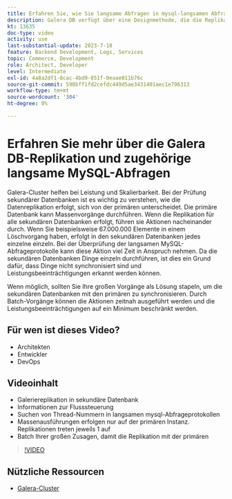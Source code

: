 ```yaml
---
title: Erfahren Sie, wie Sie langsame Abfragen in mysql-langsamen Abfragelogs finden und warum die Galera DB-Replikationsdesignmethode der Grund sein kann.
description: Galera DB verfügt über eine Designmethode, die die Replikation von Daten in sekundäre Datenbanken länger dauert als die primäre Datenbank. Erfahren Sie, wie Sie diese Ereignisse im langsamen mysql-Abfrageprotokoll finden, und den Grund, warum Sie Einträge in langsamen Abfragelogs sehen, und wie Sie sie in Zukunft vielleicht verhindern können.
kt: 13635
doc-type: video
activity: use
last-substantial-update: 2023-7-18
feature: Backend Development, Logs, Services
topic: Commerce, Development
role: Architect, Developer
level: Intermediate
exl-id: 4a8a2df1-8cac-4bd9-851f-0eaae011b76c
source-git-commit: 598bff1fd2cefdc449d5ae3431401aec1e796313
workflow-type: tm+mt
source-wordcount: '304'
ht-degree: 0%

---
```


# Erfahren Sie mehr über die Galera DB-Replikation und zugehörige langsame MySQL-Abfragen

Galera-Cluster helfen bei Leistung und Skalierbarkeit. Bei der Prüfung sekundärer Datenbanken ist es wichtig zu verstehen, wie die Datenreplikation erfolgt, sich von der primären unterscheidet. Die primäre Datenbank kann Massenvorgänge durchführen. Wenn die Replikation für alle sekundären Datenbanken erfolgt, führen sie Aktionen nacheinander durch. Wenn Sie beispielsweise 67.000.000 Elemente in einem Löschvorgang haben, erfolgt in den sekundären Datenbanken jedes einzelne einzeln. Bei der Überprüfung der langsamen MySQL-Abfrageprotokolle kann diese Aktion viel Zeit in Anspruch nehmen. Da die sekundären Datenbanken Dinge einzeln durchführen, ist dies ein Grund dafür, dass Dinge nicht synchronisiert sind und Leistungsbeeinträchtigungen erkannt werden können.

Wenn möglich, sollten Sie Ihre großen Vorgänge als Lösung stapeln, um die sekundären Datenbanken mit den primären zu synchronisieren. Durch Batch-Vorgänge können die Aktionen zeitnah ausgeführt werden und die Leistungsbeeinträchtigungen auf ein Minimum beschränkt werden.

## Für wen ist dieses Video?

- Architekten
- Entwickler
- DevOps

## Videoinhalt

- Galeriereplikation in sekundäre Datenbank
- Informationen zur Flusssteuerung
- Suchen von Thread-Nummern in langsamen mysql-Abfrageprotokollen
- Massenausführungen erfolgen nur auf der primären Instanz. Replikationen treten jeweils 1 auf
- Batch Ihrer großen Zusagen, damit die Replikation mit der primären

>[!VIDEO](https://video.tv.adobe.com/v/3421688?learn=on)

## Nützliche Ressourcen

- [Galera-Cluster](https://galeracluster.com/)
